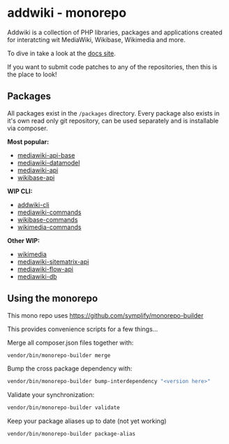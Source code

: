 # addwiki - monorepo

Addwiki is a collection of PHP libraries, packages and applications created for interatcting wit MediaWiki, Wikibase, Wikimedia and more.

To dive in take a look at the [docs site](https://addwiki.github.io/).

If you want to submit code patches to any of the repositories, then this is the place to look!

## Packages

All packages exist in the `/packages` directory.
Every package also exists in it's own read only git repository, can be used separately and is installable via composer.

**Most popular:**

- [mediawiki-api-base](https://github.com/addwiki/mediawiki-api-base)
- [mediawiki-datamodel](https://github.com/addwiki/mediawiki-datamodel)
- [mediawiki-api](https://github.com/addwiki/mediawiki-api)
- [wikibase-api](https://github.com/addwiki/wikibase-api)

**WIP CLI:**

- [addwiki-cli](https://github.com/addwiki/addwiki-cli)
- [mediawiki-commands](https://github.com/addwiki/mediawiki-commands)
- [wikibase-commands](https://github.com/addwiki/wikibase-commands)
- [wikimedia-commands](https://github.com/addwiki/wikimedia-commands)

**Other WIP:**

- [wikimedia](https://github.com/addwiki/wikimedia)
- [mediawiki-sitematrix-api](https://github.com/addwiki/mediawiki-sitematrix-api)
- [mediawiki-flow-api](https://github.com/addwiki/mediawiki-flow-api)
- [mediawiki-db](https://github.com/addwiki/mediawiki-db)

## Using the monorepo

This mono repo uses https://github.com/symplify/monorepo-builder

This provides convenience scripts for a few things...

Merge all composer.json files together with:

```sh
vendor/bin/monorepo-builder merge
```

Bump the cross package dependency with:

```sh
vendor/bin/monorepo-builder bump-interdependency "<version here>"
```

Validate your synchronization:

```sh
vendor/bin/monorepo-builder validate
```

Keep your package aliases up to date (not yet working)

```sh
vendor/bin/monorepo-builder package-alias
```
